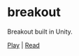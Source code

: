 # breakout
Breakout built in Unity.

[Play](https://eli.waksbaum.com/breakout.html) | [Read](https://eli.waksbaum.com/blog/breakout-notes.html)
